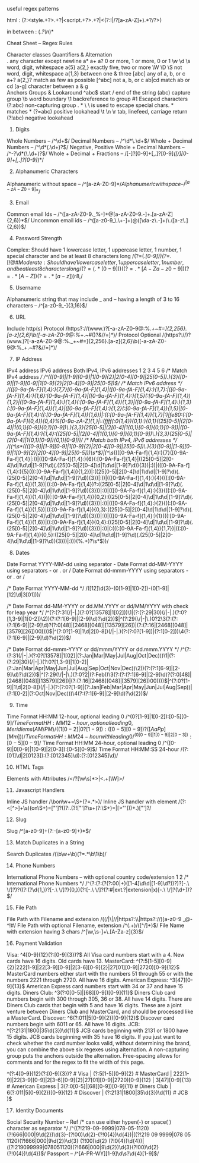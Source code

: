 useful regex patterns

html : (?:<style.+?>.+?</style>|<script.+?>.+?</script>|<(?:!|/?[a-zA-Z]+).*?/?>)

in between : (.*?\n*)* 

Cheat Sheet – Regex Rules

Character classes		Quantifiers & Alternation	
.	any character except newline	a* a+ a?	0 or more, 1 or more, 0 or 1
\w \d \s	word, digit, whitespace	a{5} a{2,}	exactly five, two or more
\W \D \S	not word, digit, whitespace	a{1,3}	between one & three
[abc]	any of a, b, or c	a+? a{2,}?	match as few as possible
[^abc]	not a, b, or c	ab|cd	match ab or cd
[a-g]	character between a & g		
Anchors		Groups & Lookaround	
^abc$	start / end of the string	(abc)	capture group
\b	word boundary	\1	backreference to group #1
Escaped characters		(?:abc)	non-capturing group
\. \* \\	\ is used to escape special chars. \* matches *	(?=abc)	positive lookahead
\t \n \r	tab, linefeed, carriage return	(?!abc)	negative lookahead



1. Digits


Whole Numbers – /^\d+$/
Decimal Numbers – /^\d*\.\d+$/
Whole + Decimal Numbers – /^\d*(\.\d+)?$/
Negative, Positive Whole + Decimal Numbers – /^-?\d*(\.\d+)?$/
Whole + Decimal + Fractions – /[-]?[0-9]+[,.]?[0-9]*([\/][0-9]+[,.]?[0-9]*)*/

2. Alphanumeric Characters


Alphanumeric without space – /^[a-zA-Z0-9]*$/
Alphanumeric with space – /^[a-zA-Z0-9 ]*$/


3. Email


Common email Ids – /^([a-zA-Z0-9._%-]+@[a-zA-Z0-9.-]+\.[a-zA-Z]{2,6})*$/
Uncommon email ids – /^([a-z0-9_\.\+-]+)@([\da-z\.-]+)\.([a-z\.]{2,6})$/


4. Password Strength


Complex: Should have 1 lowercase letter, 1 uppercase letter, 1 number, 1 special character and be at least 8 characters long
/(?=(.*[0-9]))(?=.*[\!@#$%^&*()\\[\]{}\-_+=~`|:;"'<>,./?])(?=.*[a-z])(?=(.*[A-Z]))(?=(.*)).{8,}/ 
Moderate: Should have 1 lowercase letter, 1 uppercase letter, 1 number, and be at least 8 characters long
/(?=(.*[0-9]))((?=.*[A-Za-z0-9])(?=.*[A-Z])(?=.*[a-z]))^.{8,}$/


5. Username


Alphanumeric string that may include _ and – having a length of 3 to 16 characters –
/^[a-z0-9_-]{3,16}$/


6. URL


Include http(s) Protocol
/https?:\/\/(www\.)?[-a-zA-Z0-9@:%._\+~#=]{2,256}\.[a-z]{2,6}\b([-a-zA-Z0-9@:%_\+.~#()?&//=]*)/ 
Protocol Optional
/(https?:\/\/)?(www\.)?[-a-zA-Z0-9@:%._\+~#=]{2,256}\.[a-z]{2,6}\b([-a-zA-Z0-9@:%_\+.~#?&//=]*)/ 


7. IP Address


IPv4 address
IPv6 address
Both IPv4, IPv6 addresses
1
2
3
4
5
6
/* Match IPv4 address */
/^(([0-9]|[1-9][0-9]|1[0-9]{2}|2[0-4][0-9]|25[0-5])\.){3}([0-9]|[1-9][0-9]|1[0-9]{2}|2[0-4][0-9]|25[0-5])$/ 
/* Match IPv6 address */
/(([0-9a-fA-F]{1,4}:){7,7}[0-9a-fA-F]{1,4}|([0-9a-fA-F]{1,4}:){1,7}:|([0-9a-fA-F]{1,4}:){1,6}:[0-9a-fA-F]{1,4}|([0-9a-fA-F]{1,4}:){1,5}(:[0-9a-fA-F]{1,4}){1,2}|([0-9a-fA-F]{1,4}:){1,4}(:[0-9a-fA-F]{1,4}){1,3}|([0-9a-fA-F]{1,4}:){1,3}(:[0-9a-fA-F]{1,4}){1,4}|([0-9a-fA-F]{1,4}:){1,2}(:[0-9a-fA-F]{1,4}){1,5}|[0-9a-fA-F]{1,4}:((:[0-9a-fA-F]{1,4}){1,6})|:((:[0-9a-fA-F]{1,4}){1,7}|:)|fe80:(:[0-9a-fA-F]{0,4}){0,4}%[0-9a-zA-Z]{1,}|::(ffff(:0{1,4}){0,1}:){0,1}((25[0-5]|(2[0-4]|1{0,1}[0-9]){0,1}[0-9])\.){3,3}(25[0-5]|(2[0-4]|1{0,1}[0-9]){0,1}[0-9])|([0-9a-fA-F]{1,4}:){1,4}:((25[0-5]|(2[0-4]|1{0,1}[0-9]){0,1}[0-9])\.){3,3}(25[0-5]|(2[0-4]|1{0,1}[0-9]){0,1}[0-9]))/
/* Match both IPv4, IPv6 addresses */
/((^\s*((([0-9]|[1-9][0-9]|1[0-9]{2}|2[0-4][0-9]|25[0-5])\.){3}([0-9]|[1-9][0-9]|1[0-9]{2}|2[0-4][0-9]|25[0-5]))\s*$)|(^\s*((([0-9A-Fa-f]{1,4}:){7}([0-9A-Fa-f]{1,4}|:))|(([0-9A-Fa-f]{1,4}:){6}(:[0-9A-Fa-f]{1,4}|((25[0-5]|2[0-4]\d|1\d\d|[1-9]?\d)(\.(25[0-5]|2[0-4]\d|1\d\d|[1-9]?\d)){3})|:))|(([0-9A-Fa-f]{1,4}:){5}(((:[0-9A-Fa-f]{1,4}){1,2})|:((25[0-5]|2[0-4]\d|1\d\d|[1-9]?\d)(\.(25[0-5]|2[0-4]\d|1\d\d|[1-9]?\d)){3})|:))|(([0-9A-Fa-f]{1,4}:){4}(((:[0-9A-Fa-f]{1,4}){1,3})|((:[0-9A-Fa-f]{1,4})?:((25[0-5]|2[0-4]\d|1\d\d|[1-9]?\d)(\.(25[0-5]|2[0-4]\d|1\d\d|[1-9]?\d)){3}))|:))|(([0-9A-Fa-f]{1,4}:){3}(((:[0-9A-Fa-f]{1,4}){1,4})|((:[0-9A-Fa-f]{1,4}){0,2}:((25[0-5]|2[0-4]\d|1\d\d|[1-9]?\d)(\.(25[0-5]|2[0-4]\d|1\d\d|[1-9]?\d)){3}))|:))|(([0-9A-Fa-f]{1,4}:){2}(((:[0-9A-Fa-f]{1,4}){1,5})|((:[0-9A-Fa-f]{1,4}){0,3}:((25[0-5]|2[0-4]\d|1\d\d|[1-9]?\d)(\.(25[0-5]|2[0-4]\d|1\d\d|[1-9]?\d)){3}))|:))|(([0-9A-Fa-f]{1,4}:){1}(((:[0-9A-Fa-f]{1,4}){1,6})|((:[0-9A-Fa-f]{1,4}){0,4}:((25[0-5]|2[0-4]\d|1\d\d|[1-9]?\d)(\.(25[0-5]|2[0-4]\d|1\d\d|[1-9]?\d)){3}))|:))|(:(((:[0-9A-Fa-f]{1,4}){1,7})|((:[0-9A-Fa-f]{1,4}){0,5}:((25[0-5]|2[0-4]\d|1\d\d|[1-9]?\d)(\.(25[0-5]|2[0-4]\d|1\d\d|[1-9]?\d)){3}))|:)))(%.+)?\s*$))/

8. Dates


Date Format YYYY-MM-dd using separator -
Date Format dd-MM-YYYY using separators - or . or /
Date Format dd-mmm-YYYY using separators - or . or /

/* Date Format YYYY-MM-dd */
/([12]\d{3}-(0[1-9]|1[0-2])-(0[1-9]|[12]\d|3[01]))/
 
/* Date Format dd-MM-YYYY or 
               dd.MM.YYYY or
               dd/MM/YYYY
   with check for leap year */
/^(?:(?:31(\/|-|\.)(?:0?[13578]|1[02]))\1|(?:(?:29|30)(\/|-|\.)(?:0?[1,3-9]|1[0-2])\2))(?:(?:1[6-9]|[2-9]\d)?\d{2})$|^(?:29(\/|-|\.)0?2\3(?:(?:(?:1[6-9]|[2-9]\d)?(?:0[48]|[2468][048]|[13579][26])|(?:(?:16|[2468][048]|[3579][26])00))))$|^(?:0?[1-9]|1\d|2[0-8])(\/|-|\.)(?:(?:0?[1-9])|(?:1[0-2]))\4(?:(?:1[6-9]|[2-9]\d)?\d{2})$/
 
/* Date Format dd-mmm-YYYY or
               dd/mmm/YYYY or
               dd.mmm.YYYY */
/^(?:(?:31(\/|-|\.)(?:0?[13578]|1[02]|(?:Jan|Mar|May|Jul|Aug|Oct|Dec)))\1|(?:(?:29|30)(\/|-|\.)(?:0?[1,3-9]|1[0-2]|(?:Jan|Mar|Apr|May|Jun|Jul|Aug|Sep|Oct|Nov|Dec))\2))(?:(?:1[6-9]|[2-9]\d)?\d{2})$|^(?:29(\/|-|\.)(?:0?2|(?:Feb))\3(?:(?:(?:1[6-9]|[2-9]\d)?(?:0[48]|[2468][048]|[13579][26])|(?:(?:16|[2468][048]|[3579][26])00))))$|^(?:0?[1-9]|1\d|2[0-8])(\/|-|\.)(?:(?:0?[1-9]|(?:Jan|Feb|Mar|Apr|May|Jun|Jul|Aug|Sep))|(?:1[0-2]|(?:Oct|Nov|Dec)))\4(?:(?:1[6-9]|[2-9]\d)?\d{2})$/

9. Time


Time Format HH:MM 12-hour, optional leading 0
/^(0?[1-9]|1[0-2]):[0-5][0-9]$/
Time Format HH:MM 12-hour, optional leading 0, Meridiems (AM/PM)
/((1[0-2]|0?[1-9]):([0-5][0-9]) ?([AaPp][Mm]))/
Time Format HH:MM 24-hour with leading 0
/^(0[0-9]|1[0-9]|2[0-3]):[0-5][0-9]$/
Time Format HH:MM 24-hour, optional leading 0
/^([0-9]|0[0-9]|1[0-9]|2[0-3]):[0-5][0-9]$/
Time Format HH:MM:SS 24-hour
/(?:[01]\d|2[0123]):(?:[012345]\d):(?:[012345]\d)/

10. HTML Tags


Elements with Attributes /<\/?[\w\s]*>|<.+[\W]>/

11. Javascript Handlers


Inline JS handler /\bon\w+=\S+(?=.*>)/
Inline JS handler with element /(?:<[^>]+\s)(on\S+)=["']?((?:.(?!["']?\s+(?:\S+)=|[>"']))+.)["']?/

12. Slug


Slug /^[a-z0-9]+(?:-[a-z0-9]+)*$/

13. Match Duplicates in a String


Search Duplicates /(\b\w+\b)(?=.*\b\1\b)/

14. Phone Numbers


International Phone Numbers – with optional country code/extension
1
2
/* International Phone Numbers */
/^(?:(?:\(?(?:00|\+)([1-4]\d\d|[1-9]\d?)\)?)?[\-\.\ \\\/]?)?((?:\(?\d{1,}\)?[\-\.\ \\\/]?){0,})(?:[\-\.\ \\\/]?(?:#|ext\.?|extension|x)[\-\.\ \\\/]?(\d+))?$/


15. File Path


File Path with Filename and extension
/((\/|\\|\/\/|https?:\\\\|https?:\/\/)[a-z0-9 _@\-^!#$%&+={}.\/\\\[\]]+)+\.[a-z]+$/
File Path with optional Filename, extension
/^(.+)/([^/]+)$/
File Name with extension having 3 chars
/^[\w,\s-]+\.[A-Za-z]{3}$/

16. Payment Validation


Visa: ^4[0-9]{12}(?:[0-9]{3})?$ All Visa card numbers start with a 4. New cards have 16 digits. Old cards have 13.
MasterCard: ^(?:5[1-5][0-9]{2}|222[1-9]|22[3-9][0-9]|2[3-6][0-9]{2}|27[01][0-9]|2720)[0-9]{12}$ MasterCard numbers either start with the numbers 51 through 55 or with the numbers 2221 through 2720. All have 16 digits.
American Express: ^3[47][0-9]{13}$ American Express card numbers start with 34 or 37 and have 15 digits.
Diners Club: ^3(?:0[0-5]|[68][0-9])[0-9]{11}$ Diners Club card numbers begin with 300 through 305, 36 or 38. All have 14 digits. There are Diners Club cards that begin with 5 and have 16 digits. These are a joint venture between Diners Club and MasterCard, and should be processed like a MasterCard.
Discover: ^6(?:011|5[0-9]{2})[0-9]{12}$ Discover card numbers begin with 6011 or 65. All have 16 digits.
JCB: ^(?:2131|1800|35\d{3})\d{11}$ JCB cards beginning with 2131 or 1800 have 15 digits. JCB cards beginning with 35 have 16 digits.
If you just want to check whether the card number looks valid, without determining the brand, you can combine the above six regexes using alternation. A non-capturing group puts the anchors outside the alternation. Free-spacing allows for comments and for the regex to fit the width of this page.

^(?:4[0-9]{12}(?:[0-9]{3})?          # Visa
 |  (?:5[1-5][0-9]{2}                # MasterCard
     | 222[1-9]|22[3-9][0-9]|2[3-6][0-9]{2}|27[01][0-9]|2720)[0-9]{12}
 |  3[47][0-9]{13}                   # American Express
 |  3(?:0[0-5]|[68][0-9])[0-9]{11}   # Diners Club
 |  6(?:011|5[0-9]{2})[0-9]{12}      # Discover
 |  (?:2131|1800|35\d{3})\d{11}      # JCB
)$


17. Identity Documents


Social Security Number – Ref
/* can use either hypen(-) or space( ) character as separator */
/^((?!219-09-9999|078-05-1120)(?!666|000|9\d{2})\d{3}-(?!00)\d{2}-(?!0{4})\d{4})|((?!219 09 9999|078 05 1120)(?!666|000|9\d{2})\d{3} (?!00)\d{2} (?!0{4})\d{4})|((?!219099999|078051120)(?!666|000|9\d{2})\d{3}(?!00)\d{2}(?!0{4})\d{4})$/
Passport – /^[A-PR-WY][1-9]\d\s?\d{4}[1-9]$/



